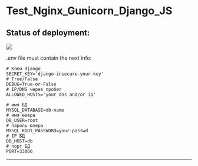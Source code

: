 # Test_Nginx_Gunicorn_Django_JS

## Status of deployment:
![](https://github.com/Danil-114195722/Test_Nginx_Gunicorn_Django_CI_CD/workflows/My-Project-CD/badge.svg)
<br>

.env file must contain the next info:

```dotenv
# Ключ django
SECRET_KEY='django-insecure-your-key'
# True/False
DEBUG=True-or-False
# IP/DNS через пробел
ALLOWED_HOSTS='your dns and/or ip'

# имя БД
MYSQL_DATABASE=db-name
# имя юзера
DB_USER=root
# пароль юзера
MYSQL_ROOT_PASSWORD=your-passwd
# IP БД
DB_HOST=db
# порт БД
PORT=33066
```

<hr>
